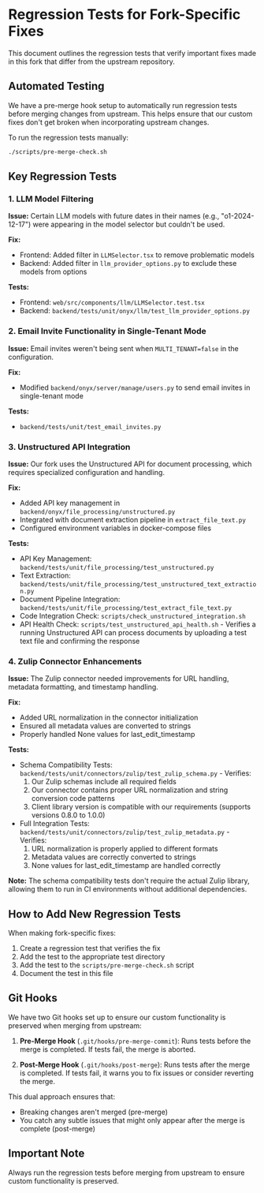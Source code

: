 # Regression Tests for Fork-Specific Fixes

This document outlines the regression tests that verify important fixes made in this fork that differ from the upstream repository.

## Automated Testing

We have a pre-merge hook setup to automatically run regression tests before merging changes from upstream. This helps ensure that our custom fixes don't get broken when incorporating upstream changes.

To run the regression tests manually:

```bash
./scripts/pre-merge-check.sh
```

## Key Regression Tests

### 1. LLM Model Filtering

**Issue:** Certain LLM models with future dates in their names (e.g., "o1-2024-12-17") were appearing in the model selector but couldn't be used.

**Fix:** 
- Frontend: Added filter in `LLMSelector.tsx` to remove problematic models
- Backend: Added filter in `llm_provider_options.py` to exclude these models from options

**Tests:** 
- Frontend: `web/src/components/llm/LLMSelector.test.tsx`
- Backend: `backend/tests/unit/onyx/llm/test_llm_provider_options.py`

### 2. Email Invite Functionality in Single-Tenant Mode

**Issue:** Email invites weren't being sent when `MULTI_TENANT=false` in the configuration.

**Fix:** 
- Modified `backend/onyx/server/manage/users.py` to send email invites in single-tenant mode

**Tests:**
- `backend/tests/unit/test_email_invites.py`

### 3. Unstructured API Integration

**Issue:** Our fork uses the Unstructured API for document processing, which requires specialized configuration and handling.

**Fix:**
- Added API key management in `backend/onyx/file_processing/unstructured.py`
- Integrated with document extraction pipeline in `extract_file_text.py`
- Configured environment variables in docker-compose files

**Tests:**
- API Key Management: `backend/tests/unit/file_processing/test_unstructured.py`
- Text Extraction: `backend/tests/unit/file_processing/test_unstructured_text_extraction.py`
- Document Pipeline Integration: `backend/tests/unit/file_processing/test_extract_file_text.py`
- Code Integration Check: `scripts/check_unstructured_integration.sh`
- API Health Check: `scripts/test_unstructured_api_health.sh` - Verifies a running Unstructured API can process documents by uploading a test text file and confirming the response

### 4. Zulip Connector Enhancements

**Issue:** The Zulip connector needed improvements for URL handling, metadata formatting, and timestamp handling.

**Fix:**
- Added URL normalization in the connector initialization
- Ensured all metadata values are converted to strings
- Properly handled None values for last_edit_timestamp

**Tests:**
- Schema Compatibility Tests: `backend/tests/unit/connectors/zulip/test_zulip_schema.py` - Verifies:
  1. Our Zulip schemas include all required fields
  2. Our connector contains proper URL normalization and string conversion code patterns
  3. Client library version is compatible with our requirements (supports versions 0.8.0 to 1.0.0)
- Full Integration Tests: `backend/tests/unit/connectors/zulip/test_zulip_metadata.py` - Verifies:
  1. URL normalization is properly applied to different formats
  2. Metadata values are correctly converted to strings
  3. None values for last_edit_timestamp are handled correctly

**Note:** The schema compatibility tests don't require the actual Zulip library, allowing them to run in CI environments without additional dependencies.

## How to Add New Regression Tests

When making fork-specific fixes:

1. Create a regression test that verifies the fix
2. Add the test to the appropriate test directory
3. Add the test to the `scripts/pre-merge-check.sh` script
4. Document the test in this file

## Git Hooks

We have two Git hooks set up to ensure our custom functionality is preserved when merging from upstream:

1. **Pre-Merge Hook** (`.git/hooks/pre-merge-commit`): Runs tests before the merge is completed. If tests fail, the merge is aborted.

2. **Post-Merge Hook** (`.git/hooks/post-merge`): Runs tests after the merge is completed. If tests fail, it warns you to fix issues or consider reverting the merge.

This dual approach ensures that:
- Breaking changes aren't merged (pre-merge)
- You catch any subtle issues that might only appear after the merge is complete (post-merge)

## Important Note

Always run the regression tests before merging from upstream to ensure custom functionality is preserved. 